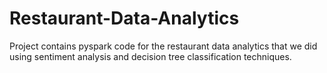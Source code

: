 # Restaurant-Data-Analytics
Project contains pyspark code for the restaurant data analytics that we did using sentiment analysis and decision tree classification techniques.
